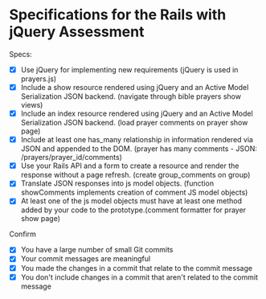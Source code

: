 # Specifications for the Rails with jQuery Assessment

Specs:
- [X] Use jQuery for implementing new requirements (jQuery is used in prayers.js)
- [X] Include a show resource rendered using jQuery and an Active Model Serialization JSON backend. (navigate through bible prayers show views)
- [X] Include an index resource rendered using jQuery and an Active Model Serialization JSON backend. (load prayer comments on prayer show page)
- [X] Include at least one has_many relationship in information rendered via JSON and appended to the DOM. (prayer has many comments - JSON: /prayers/prayer_id/comments)
- [X] Use your Rails API and a form to create a resource and render the response without a page refresh. (create group_comments on group)
- [X] Translate JSON responses into js model objects. (function showComments implements creation of comment JS model objects)
- [X] At least one of the js model objects must have at least one method added by your code to the prototype.(comment formatter for prayer show page)

Confirm
- [X] You have a large number of small Git commits
- [X] Your commit messages are meaningful
- [X] You made the changes in a commit that relate to the commit message
- [X] You don't include changes in a commit that aren't related to the commit message